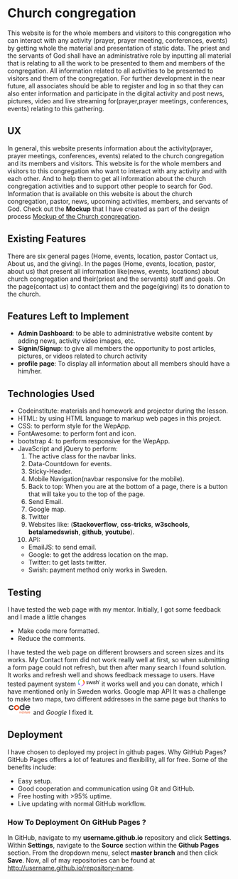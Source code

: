 # Church congregation
This website is for the whole members and visitors to this congregation who can interact with any activity (prayer, prayer meeting, conferences, events) by getting whole the material and presentation of static data.
The priest and the servants of God shall have an administrative role by inputting all material that is relating to all the work to be presented to them and members of the congregation.
All information related to all activities to be presented to visitors and them of the congregation. 
For further development in the near future, all associates should be able to register and log in so that they can also enter information and participate in the digital activity
and post news, pictures, video and live streaming for(prayer,prayer meetings, conferences, events) relating to this gathering.

## UX
In general, this website presents information about the activity(prayer, prayer meetings, conferences, events) related to the church congregation and its members and visitors.
This website is for the whole members and visitors to this congregation who want to interact with any activity and with each other. 
And to help them to get all information about the church congregation activities and to support other people to search for God. 
Information that is available on this website is about the church congregation, pastor, news, upcoming activities, members, and servants of God.
Check out the **Mockup** that I have created as part of the design process <a href="https://drive.google.com/file/d/17ViYuw2z7ylrPO94FPM6-wteUdIhqoV3/view?usp=sharing" target="_blank"> Mockup of the Church congregation</a>.

## Existing Features
There are six general pages (Home, events, location, pastor Contact us, About us, and the giving).
In the pages (Home, events, location, pastor, about us) that present all information like(news, events, locations) about church congregation and their(priest and the servants) staff and goals.
On the page(contact us) to contact them and the page(giving) its to donation to the church.

## Features Left to Implement
- **Admin Dashboard**: to be able to administrative website content by adding news, activity video images, etc. 
- **Signin/Signup**: to give all members the opportunity to post articles, pictures, or videos related to church activity
- **profile page**: To display all information about all members should have a  him/her.

## Technologies Used
- Codeinstitute: materials and homework and projector during the lesson.
- HTML: by using HTML language to markup web pages in this project.
- CSS: to perform style for the WepApp.
- FontAwesome: to perform font and icon.
- bootstrap 4: to perform responsive for the WepApp.
- JavaScript and jQuery to perform:
    1. The active class for the navbar links.
    2. Data-Countdown for events.
    3. Sticky-Header.
    4. Mobile Navigation(navbar responsive for the mobile).
    5. Back to top: When you are at the bottom of a page, there is a button that will take you to the top of the page.
    6. Send Email.
    7. Google map.
    8. Twitter
    10. Websites like: (**Stackoverflow**, **css-tricks**, **w3schools**, **betalamedswish**, **github**, **youtube**).
    11. API:
    - EmailJS: to send email.
    - Google: to get the address location on the map.
    - Twitter: to get lasts twitter.
    - Swish: payment method only works in Sweden.

## Testing
I have tested the web page with my mentor. Initially, I got some feedback and I made a little changes
- Make code more formatted.
- Reduce the comments.

I have tested the web page on different browsers and screen sizes and its works. My Contact form did not work really well at first,
so when submitting a form page could not refresh, but then after many search I found solution.
It works and refresh well and shows feedback message to users.
Have tested payment system <img src="./assets/images/swish_xs.png"> it works well and you can donate, which I have mentioned only in Sweden works.
Google map API It was a challenge to make two maps, two different addresses in the same page but thanks to <img src="./assets/images/codeinstitute.png"> and *Google* I fixed it.


## Deployment
I have chosen to deployed my project in github pages.
Why GitHub Pages? GitHub Pages offers a lot of features and flexibility, all for free. Some of the benefits include:

- Easy setup.
- Good cooperation and communication using Git and GitHub.
- Free hosting with >95% uptime.
- Live updating with normal GitHub workflow.

### How To Deployment On GitHub Pages ?
In GitHub, navigate to my **username.github.io** repository and click **Settings**. Within **Settings**, navigate to the **Source** section within the **Github Pages** section. 
From the dropdown menu, select **master branch** and then click **Save**. Now, all of may repositories can be found at http://username.github.io/repository-name.


